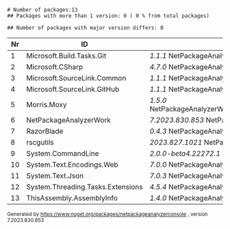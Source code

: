 
    # Number of packages:13
    ## Packages with more than 1 version: 0 ( 0 % from total packages)

    ## Number of packages with major version differs: 0

|Nr|ID|References/Projects|
| ----------- | ----------- | ----------- |
| 1 | Microsoft.Build.Tasks.Git  |    *1.1.1* NetPackageAnalyzerConsole|
| 2 | Microsoft.CSharp  |    *4.7.0* NetPackageAnalyzerWork|
| 3 | Microsoft.SourceLink.Common  |    *1.1.1* NetPackageAnalyzerConsole|
| 4 | Microsoft.SourceLink.GitHub  |    *1.1.1* NetPackageAnalyzerConsole|
| 5 | Morris.Moxy  |    *1.5.0* NetPackageAnalyzerWork,NetPackageAnalyzerWork,NetPackageAnalyzerConsole|
| 6 | NetPackageAnalyzerWork  |    *7.2023.830.853* NetPackageAnalyzerConsole|
| 7 | RazorBlade  |    *0.4.3* NetPackageAnalyzerWork|
| 8 | rscgutils  |    *2023.827.1021* NetPackageAnalyzerWork,NetPackageAnalyzerConsole|
| 9 | System.CommandLine  |    *2.0.0-beta4.22272.1* NetPackageAnalyzerConsole|
| 10 | System.Text.Encodings.Web  |    *7.0.0* NetPackageAnalyzerConsole,NetPackageAnalyzerWork|
| 11 | System.Text.Json  |    *7.0.3* NetPackageAnalyzerConsole,NetPackageAnalyzerWork|
| 12 | System.Threading.Tasks.Extensions  |    *4.5.4* NetPackageAnalyzerWork|
| 13 | ThisAssembly.AssemblyInfo  |    *1.4.0* NetPackageAnalyzerWork|

<small>Generated  by https://www.nuget.org/packages/netpackageanalyzerconsole , version 7.2023.830.853</small>
